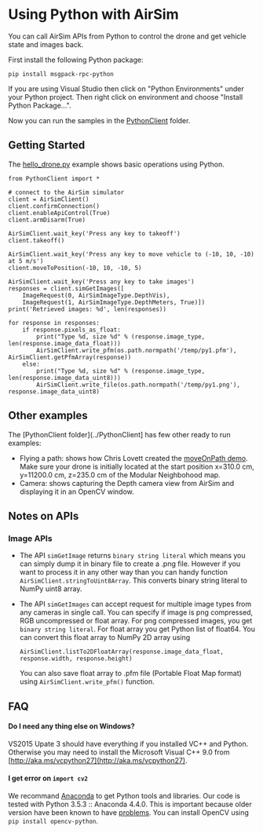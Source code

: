 # Using Python with AirSim

You can call AirSim APIs from Python to control the drone and get vehicle state and images back.  

First install the following Python package:

````
pip install msgpack-rpc-python
````

If you are using Visual Studio then click on "Python Environments" under your Python project. Then right click on environment and choose "Install Python Package...".

Now you can run the samples in the [PythonClient](../PythonClient) folder.  


## Getting Started

The [hello_drone.py](../PythonClient/hello_drone.py) example shows basic operations using Python.

```
from PythonClient import *

# connect to the AirSim simulator 
client = AirSimClient()
client.confirmConnection()
client.enableApiControl(True)
client.armDisarm(True)

AirSimClient.wait_key('Press any key to takeoff')
client.takeoff()

AirSimClient.wait_key('Press any key to move vehicle to (-10, 10, -10) at 5 m/s')
client.moveToPosition(-10, 10, -10, 5)

AirSimClient.wait_key('Press any key to take images')
responses = client.simGetImages([
    ImageRequest(0, AirSimImageType.DepthVis), 
    ImageRequest(1, AirSimImageType.DepthMeters, True)])
print('Retrieved images: %d', len(responses))

for response in responses:
    if response.pixels_as_float:
        print("Type %d, size %d" % (response.image_type, len(response.image_data_float)))
        AirSimClient.write_pfm(os.path.normpath('/temp/py1.pfm'), AirSimClient.getPfmArray(response))
    else:
        print("Type %d, size %d" % (response.image_type, len(response.image_data_uint8)))
        AirSimClient.write_file(os.path.normpath('/temp/py1.png'), response.image_data_uint8)
```

## Other examples
The [PythonClient folder](../PythonClient] has few other ready to run examples:

- Flying a path: shows how Chris Lovett created the [moveOnPath demo](https://github.com/Microsoft/AirSim/wiki/moveOnPath-demo).
Make sure your drone is initially located at the start position x=310.0 cm, y=11200.0 cm, z=235.0 cm of the Modular Neighbohood map.
- Camera: shows capturing the Depth camera view from AirSim and displaying it in an OpenCV window.

## Notes on APIs

### Image APIs
- The API `simGetImage` returns `binary string literal` which means you can simply dump it in binary file to create a .png file. However if you want to process it in any other way than you can handy function `AirSimClient.stringToUint8Array`. This converts binary string literal to NumPy uint8 array.

- The API `simGetImages` can accept request for multiple image types from any cameras in single call. You can specify if image is png compressed, RGB uncompressed or float array. For png compressed images, you get `binary string literal`. For float array you get Python list of float64. You can convert this float array to NumPy 2D array using
    ```
    AirSimClient.listTo2DFloatArray(response.image_data_float, response.width, response.height)
    ```
    You can also save float array to .pfm file (Portable Float Map format) using `AirSimClient.write_pfm()` function.

## FAQ

#### Do I need any thing else on Windows?
VS2015 Upate 3 should have everything if you installed VC++ and Python. Otherwise you may need to install the Microsoft Visual C++ 9.0 from [http://aka.ms/vcpython27](http://aka.ms/vcpython27).

#### I get error on `import cv2`
We recommand [Anaconda](https://www.anaconda.com/download/) to get Python tools and libraries. Our code is tested with Python 3.5.3 :: Anaconda 4.4.0. This is important because older version have been known to have [problems](https://stackoverflow.com/a/45934992/207661). You can install OpenCV using `pip install opencv-python`.

